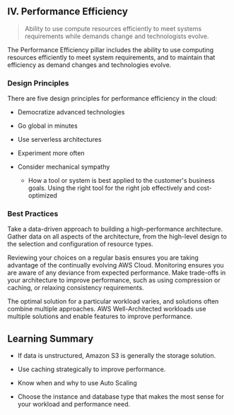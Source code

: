 ## IV. Performance Efficiency

> Ability to use compute resources efficiently to meet systems requirements while demands change and technologists evolve.

The Performance Efficiency pillar includes the ability to use computing resources efficiently to meet system requirements, and to maintain that efficiency as demand changes and technologies evolve.

### Design Principles

There are five design principles for performance efficiency in the cloud:

* Democratize advanced technologies

* Go global in minutes

* Use serverless architectures

* Experiment more often

* Consider mechanical sympathy

  * How a tool or system is best applied to the customer's business goals. Using the right tool for the right job effectively and cost-optimized

### Best Practices

Take a data-driven approach to building a high-performance architecture. Gather data on all aspects of the architecture, from the high-level design to the selection and configuration of resource types.

Reviewing your choices on a regular basis ensures you are taking advantage of the continually evolving AWS Cloud. Monitoring ensures you are aware of any deviance from expected performance. Make trade-offs in your architecture to improve performance, such as using compression or caching, or relaxing consistency requirements.

The optimal solution for a particular workload varies, and solutions often combine multiple approaches. AWS Well-Architected workloads use multiple solutions and enable features to improve performance.

## Learning Summary

* If data is unstructured, Amazon S3 is generally the storage solution.

* Use caching strategically to improve performance.

* Know when and why to use Auto Scaling

* Choose the instance and database type that makes the most sense for your workload and performance need.
